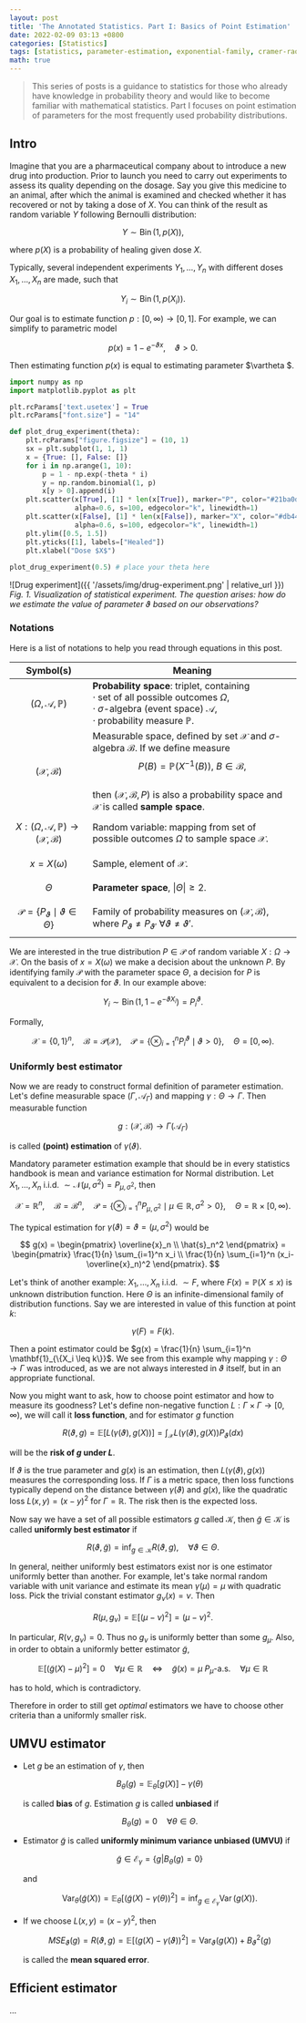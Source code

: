 ```yaml
---
layout: post
title: 'The Annotated Statistics. Part I: Basics of Point Estimation'
date: 2022-02-09 03:13 +0800
categories: [Statistics]
tags: [statistics, parameter-estimation, exponential-family, cramer-rao-inequality, fisher-information]
math: true
---
```


> This series of posts is a guidance to statistics for those who already have knowledge in probability theory and would like to become familiar with mathematical statistics. Part I focuses on point estimation of parameters for the most frequently used probability distributions.


## Intro

Imagine that you are a pharmaceutical company about to introduce a new drug into production. Prior to launch you need to carry out experiments to assess its quality depending on the dosage. Say you give this medicine to an animal, after which the animal is examined and checked whether it has recovered or not by taking a dose of $X$. You can think of the result as random variable $Y$ following Bernoulli distribution:

$$ Y \sim \operatorname{Bin}(1, p(X)), $$

where $p(X)$ is a probability of healing given dose $X$. 

Typically, several independent experiments $Y_1, \dots, Y_n$ with different doses $X_1, \dots, X_n$ are made, such that

$$ Y_i \sim \operatorname{Bin}(1, p(X_i)). $$ 
	
Our goal is to estimate function $p: [0, \infty) \rightarrow [0, 1]$. For example, we can simplify to parametric model

$$ p(x) = 1 - e^{-\vartheta x}, \quad \vartheta > 0. $$

Then estimating function $p(x)$ is equal to estimating parameter $\vartheta $.

```python
import numpy as np
import matplotlib.pyplot as plt

plt.rcParams['text.usetex'] = True
plt.rcParams["font.size"] = "14"

def plot_drug_experiment(theta):
    plt.rcParams["figure.figsize"] = (10, 1)
    sx = plt.subplot(1, 1, 1)
    x = {True: [], False: []}
    for i in np.arange(1, 10):
        p = 1 - np.exp(-theta * i)
        y = np.random.binomial(1, p)
        x[y > 0].append(i)
    plt.scatter(x[True], [1] * len(x[True]), marker="P", color="#21ba0d", \
                alpha=0.6, s=100, edgecolor="k", linewidth=1)
    plt.scatter(x[False], [1] * len(x[False]), marker="X", color="#db4444", \
                alpha=0.6, s=100, edgecolor="k", linewidth=1)
    plt.ylim([0.5, 1.5])
    plt.yticks([1], labels=["Healed"])
    plt.xlabel("Dose $X$")
    
plot_drug_experiment(0.5) # place your theta here
```

![Drug experiment]({{ '/assets/img/drug-experiment.png' | relative_url }})
*Fig. 1. Visualization of statistical experiment. The question arises: how do we estimate the value of parameter $\vartheta$ based on our observations?*

### Notations

Here is a list of notations to help you read through equations in this post.

| Symbol(s) | Meaning |
| ----------------------------- | ------------- |
| $$(\Omega, \mathcal{A}, \mathbb{P})$$ | **Probability space**: triplet, containing <br> $\cdot$ set of all possible outcomes $\Omega$, <br> $\cdot$ $\sigma$-algebra (event space) $\mathcal{A}$, <br> $\cdot$ probability measure $\mathbb{P}$. |
| $$ (\mathcal{X}, \mathcal{B}) $$ | Measurable space, defined by set $\mathcal{X}$ and $\sigma$-algebra $\mathcal{B}$. If we define measure <br> $$P(B) = \mathbb{P}(X^{-1}(B)),\ B \in \mathcal{B},$$ <br> then $(\mathcal{X}, \mathcal{B}, P)$ is also a probability space and $\mathcal{X}$  is called **sample space**.|
| $$ X: (\Omega, \mathcal{A}, \mathbb{P}) \rightarrow (\mathcal{X}, \mathcal{B}) $$ | Random variable: mapping from set of possible outcomes $\Omega$ to sample space $\mathcal {X}$.  |
| $$ x = X(\omega) $$ | Sample, element of $\mathcal {X}$. |
| $$ \Theta $$ | **Parameter space**, $\vert \Theta \vert \geq 2$. |
| $$ \mathcal{P} = \{ P_\vartheta \mid \vartheta \in \Theta \} $$ | Family of probability measures on $(\mathcal{X}, \mathcal{B})$, where $P_\vartheta \neq P_{\vartheta'} \ \forall \vartheta \neq \vartheta'$. |

We are interested in the true distribution $P \in \mathcal{P}$ of random variable $X: \Omega \rightarrow \mathcal{X}$. On the basis of $x=X(\omega)$ we make a decision about the unknown $P$. By identifying family $\mathcal{P}$ with the parameter space $\Theta$, a decision for $P$ is equivalent to a decision for $\vartheta$. In our example above:

$$ Y_i \sim \operatorname{Bin}(1, 1 - e^{-\vartheta X_i}) = P_i^\vartheta. $$ 

Formally,

$$ \mathcal{X}=\{ 0, 1 \}^n, \quad \mathcal{B}=\mathcal{P(X)}, \quad \mathcal{P}=\{\otimes_{i=1}^nP_i^{\vartheta} \mid \vartheta>0 \}, \quad \Theta=\left[0, \infty\right). $$


### Uniformly best estimator
Now we are ready to construct formal definition of parameter estimation. Let's define measurable space $(\Gamma, \mathcal{A}_\Gamma)$ and mapping $\gamma: \Theta \rightarrow \Gamma$. Then measurable function 

$$ g: (\mathcal{X}, \mathcal{B}) \rightarrow \Gamma(\mathcal{A}_\Gamma) $$

is called **(point) estimation** of $\gamma(\vartheta)$.

Mandatory parameter estimation example that should be in every statistics handbook is mean and variance estimation for Normal distribution. Let $X_1, \dots, X_n$ i.i.d. $\sim \mathcal{N}(\mu, \sigma^2) = P_{\mu, \sigma^2}$, then

$$\mathcal{X}=\mathbb{R}^n, \quad \mathcal{B}=\mathcal{B}^n, \quad \mathcal{P}=\{\otimes_{i=1}^nP_{\mu, \sigma^2} \mid \mu \in \mathbb{R}, \sigma^2>0 \}, \quad \Theta=\mathbb{R} \times \left[0, \infty\right).$$

The typical estimation for $\gamma(\vartheta) = \vartheta = (\mu, \sigma^2)$ would be

$$ g(x) = \begin{pmatrix} \overline{x}_n \\ \hat{s}_n^2 \end{pmatrix} = \begin{pmatrix} \frac{1}{n} \sum_{i=1}^n x_i \\ \frac{1}{n} \sum_{i=1}^n (x_i-\overline{x}_n)^2 \end{pmatrix}. $$
		
Let's think of another example: $X_1, \dots, X_n$ i.i.d. $\sim F$, where $F(x) = \mathbb{P}(X \leq x)$ is unknown distribution function. Here $\Theta$ is an infinite-dimensional family of distribution functions. Say we are interested in value of this function at point $k$: 

$$\gamma(F) = F(k).$$ 

Then a point estimator could be $g(x) = \frac{1}{n} \sum_{i=1}^n \mathbf{1}_{\{X_i \leq k\}}$. We see from this example why mapping $\gamma: \Theta \rightarrow \Gamma$ was introduced, as we are not always interested in $\vartheta$ itself, but in an appropriate functional. 

Now you might want to ask, how to choose point estimator and how to measure its goodness? Let's define non-negative function $L: \Gamma \times \Gamma \rightarrow [0, \infty)$, we will call it **loss function**, and for estimator $g$ function

$$ R(\vartheta, g) = \mathbb{E}[L(\gamma(\vartheta), g(X))] = \int_\mathcal{X} L(\gamma(\vartheta), g(X)) P_\vartheta(dx)$$ 

will be the **risk of $g$ under $L$**.

If $\vartheta$ is the true parameter and $g(x)$ is an estimation, then $L(\gamma(\vartheta), g(x))$ measures the corresponding loss. If $\Gamma$ is a metric space, then loss functions typically depend on the distance between $\gamma(\vartheta)$ and $g(x)$, like the quadratic loss $L(x, y)=(x-y)^2$ for $\Gamma = \mathbb{R}$. The risk then is the expected loss.

Now say we have a set of all possible estimators $g$ called $\mathcal{K}$, then $\tilde{g} \in \mathcal{K}$ is called **uniformly best estimator** if

$$ R(\vartheta, \tilde{g}) = \inf_{g \in \mathcal{K}} R(\vartheta, g), \quad \forall \vartheta \in \Theta. $$

In general, neither uniformly best estimators exist nor is one estimator uniformly better than another. For example, let's take normal random variable with unit variance and estimate its mean $\gamma(\mu) = \mu$ with quadratic loss. Pick the trivial constant estimator $g_\nu(x)=\nu$. Then

$$ R(\mu, g_\nu) = \mathbb{E}[(\mu - \nu)^2] = (\mu - \nu)^2. $$

In particular, $R(\nu, g_\nu)=0$. Thus no $g_\nu$ is uniformly better than some $g_\mu$. Also, in order to obtain a uniformly better estimator $\tilde{g}$, 

$$ \mathbb{E}[(\tilde{g}(X)-\mu)^2]=0 \quad \forall \mu \in \mathbb{R} \quad \Longleftrightarrow \quad \tilde{g}(x)=\mu \ P_\mu\text{-a.s.} \quad \forall \mu \in \mathbb{R}$$

has to hold, which is contradictory.

Therefore in order to still get *optimal* estimators we have to choose other criteria than a uniformly smaller risk.

## UMVU estimator 

* Let $g$ be an estimation of $\gamma$, then

  $$ B_\theta(g) = \mathbb{E}_\theta[g(X)] - \gamma(\theta) $$

  is called **bias** of $g$. Estimation $g$ is called **unbiased** if 
  
  $$ B_\theta(g) = 0 \quad \forall \theta \in \Theta.$$

* Estimator $\tilde{g}$ is called **uniformly minimum variance unbiased (UMVU)** if

  $$ \tilde{g} \in \mathcal{E}_\gamma = \{g| B_\theta(g) = 0 \} $$

  and

  $$\operatorname{Var}_\theta(\tilde{g}(X)) = \mathbb{E}_\theta[(\tilde{g}(X) - \gamma(\theta))^2] = \inf_{g \in \mathcal{E}_\gamma} \operatorname{Var}(g(X)).$$

* If we choose $L(x, y) = (x - y)^2$, then

  $$ MSE_\vartheta(g) = R(\vartheta, g)=\mathbb{E}[(g(X)-\gamma(\vartheta))^2]=\operatorname{Var}_\vartheta(g(X))+B_\vartheta^2(g)$$

  is called the **mean squared error**.

## Efficient estimator

...

